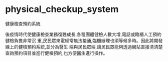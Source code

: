 # physical_checkup_system
健康檢查預約系統

後疫情時代使健康檢查業務復甦成⻑,各種團體健檢人數大增,電話或臨櫃人工預約健檢負擔非常沉
重,民民眾來電經常無法接通,臨櫃辦理也須等候多時。因此將開發線上的健檢預約系統,並分為醫生
端與民民眾端,讓民民眾能夠透過網站直接清清楚查詢預約項目並進行健檢預約,也方便醫生進行操作。
